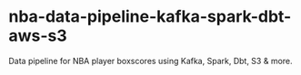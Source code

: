# nba-data-pipeline-kafka-spark-dbt-aws-s3
Data pipeline for NBA player boxscores using Kafka, Spark, Dbt, S3 &amp; more.
